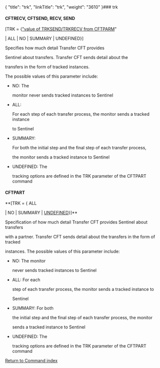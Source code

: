 {
    "title": "trk",
    "linkTitle": "trk",
    "weight": "3610"
}### <span id="trk"></span>trk

#### <span id="trk_CFTRECV"></span>CFTRECV, <span id="trk_CFTSEND"></span>CFTSEND, RECV, SEND

\[TRK = {<u>"value of TRKSEND/TRKRECV from CFTPARM</u>"
| ALL | NO | SUMMARY | UNDEFINED}\]

Specifies how much detail Transfer CFT provides
Sentinel about transfers. Transfer CFT sends detail about the
transfers in the form of tracked instances.

The possible values of this parameter include:

-   NO: The
    monitor never sends tracked instances to Sentinel
-   ALL:
    For each step of each transfer process, the monitor sends a tracked instance
    to Sentinel
-   SUMMARY:
    For both the initial step and the final step of each transfer process,
    the monitor sends a tracked instance to Sentinel
-   UNDEFINED: The
    tracking options are defined in the TRK parameter of the CFTPART command

#### <span id="trk_CFTPART"></span>CFTPART

**\[TRK = { ALL
| NO | SUMMARY | <u>UNDEFINED</u>}\]**

Specification of how much detail Transfer CFT provides Sentinel about transfers
with a partner. Transfer CFT sends detail about the transfers in the form of tracked
instances. The possible values of this parameter include:

-   NO: The monitor
    never sends tracked instances to Sentinel
-   ALL: For each
    step of each transfer process, the monitor sends a tracked instance to
    Sentinel
-   SUMMARY: For both
    the initial step and the final step of each transfer process, the monitor
    sends a tracked instance to Sentinel
-   UNDEFINED: The
    tracking options are defined in the TRK parameter of the CFTPART command

[Return to Command index](../)
